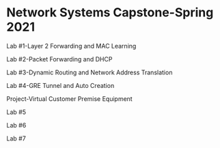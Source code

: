 # Network Systems Capstone-Spring 2021
Lab #1-Layer 2 Forwarding and MAC Learning

Lab #2-Packet Forwarding and DHCP

Lab #3-Dynamic Routing and Network Address Translation

Lab #4-GRE Tunnel and Auto Creation

Project-Virtual Customer Premise Equipment

Lab #5

Lab #6

Lab #7
